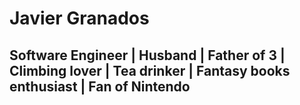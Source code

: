 # Javier Granados

## Software Engineer | Husband | Father of 3 | Climbing lover | Tea drinker | Fantasy books enthusiast | Fan of Nintendo
